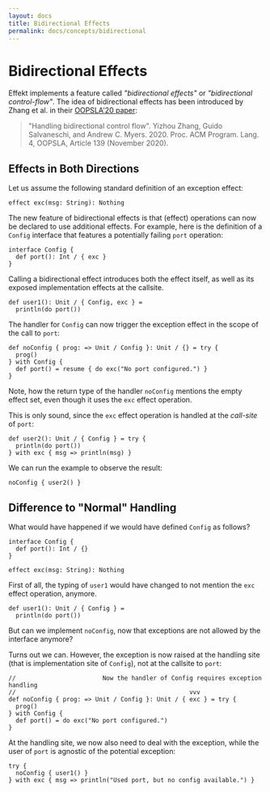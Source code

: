 ```yaml
---
layout: docs
title: Bidirectional Effects
permalink: docs/concepts/bidirectional
---
```


# Bidirectional Effects

Effekt implements a feature called _"bidirectional effects"_ or
_"bidirectional control-flow"_. The idea of bidirectional effects has been
introduced by Zhang et al. in their [OOPSLA'20 paper](https://doi.org/10.1145/3428207):

> "Handling bidirectional control flow".
> Yizhou Zhang, Guido Salvaneschi, and Andrew C. Myers. 2020.
> Proc. ACM Program. Lang. 4, OOPSLA, Article 139 (November 2020).

## Effects in Both Directions
Let us assume the following standard definition of an exception effect:
```effekt
effect exc(msg: String): Nothing
```
The new feature of bidirectional effects is that (effect) operations can now be
declared to use additional effects. For example, here is the definition of a
`Config` interface that features a potentially failing `port` operation:
```effekt
interface Config {
  def port(): Int / { exc }
}
```
Calling a bidirectional effect introduces both the effect itself, as well as
its exposed implementation effects at the callsite.
```effekt
def user1(): Unit / { Config, exc } =
  println(do port())
```
The handler for `Config` can now trigger the exception effect in the scope of the
call to `port`:

```effekt
def noConfig { prog: => Unit / Config }: Unit / {} = try {
  prog()
} with Config {
  def port() = resume { do exc("No port configured.") }
}
```
Note, how the return type of the handler `noConfig` mentions the empty effect
set, even though it uses the `exc` effect operation.

This is only sound, since the `exc` effect operation is handled at the _call-site_ of
`port`:

```effekt
def user2(): Unit / { Config } = try {
  println(do port())
} with exc { msg => println(msg) }
```
We can run the example to observe the result:
```effekt:repl
noConfig { user2() }
```

## Difference to "Normal" Handling
What would have happened if we would have defined `Config` as follows?

```effekt:reset
interface Config {
  def port(): Int / {}
}
```
```effekt:hide
effect exc(msg: String): Nothing
```

First of all, the typing of `user1` would have changed to not mention the `exc` effect operation, anymore.
```
def user1(): Unit / { Config } =
  println(do port())
```
But can we implement `noConfig`, now that exceptions are not allowed by the interface anymore?

Turns out we can. However, the exception is now raised at the handling site (that is
implementation site of `Config`), not at the callsite to `port`:
```
//                        Now the handler of Config requires exception handling
//                                                vvv
def noConfig { prog: => Unit / Config }: Unit / { exc } = try {
  prog()
} with Config {
  def port() = do exc("No port configured.")
}
```

At the handling site, we now also need to deal with the exception, while the user of `port` is agnostic of the potential exception:

```effekt:repl
try {
  noConfig { user1() }
} with exc { msg => println("Used port, but no config available.") }
```
